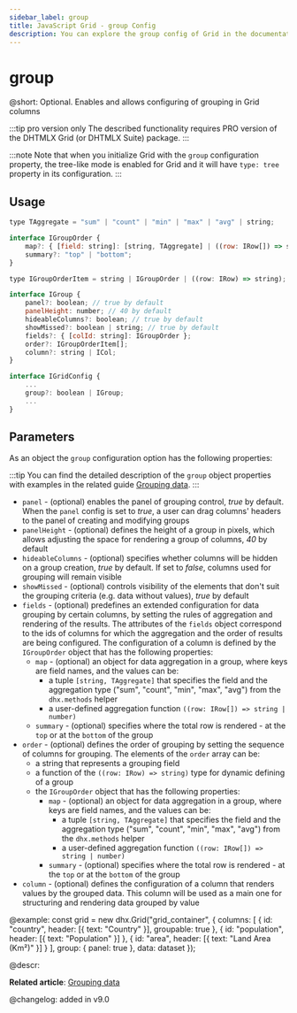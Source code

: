 ```yaml
---
sidebar_label: group
title: JavaScript Grid - group Config 
description: You can explore the group config of Grid in the documentation of the DHTMLX JavaScript UI library. Browse developer guides and API reference, try out code examples and live demos, and download a free 30-day evaluation version of DHTMLX Suite.
---
```


# group

@short: Optional. Enables and allows configuring of grouping in Grid columns

:::tip pro version only
The described functionality requires PRO version of the DHTMLX Grid (or DHTMLX Suite) package.
:::

:::note
Note that when you initialize Grid with the `group` configuration property, the tree-like mode is enabled for Grid and it will have `type: tree` property in its configuration.
:::

## Usage

~~~jsx {22}
type TAggregate = "sum" | "count" | "min" | "max" | "avg" | string;

interface IGroupOrder {
    map?: { [field: string]: [string, TAggregate] | ((row: IRow[]) => string | number) };
    summary?: "top" | "bottom";
}

type IGroupOrderItem = string | IGroupOrder | ((row: IRow) => string);

interface IGroup {
    panel?: boolean; // true by default
    panelHeight: number; // 40 by default
    hideableColumns?: boolean; // true by default
    showMissed?: boolean | string; // true by default
    fields?: { [colId: string]: IGroupOrder };
    order?: IGroupOrderItem[];
    column?: string | ICol;
}

interface IGridConfig {
    ...
    group?: boolean | IGroup;
    ...
}
~~~

## Parameters 

As an object the `group` configuration option has the following properties:

:::tip
You can find the detailed description of the `group` object properties with examples in the related guide [Grouping data](grid/usage.md#configuring-data-grouping). 
:::

- `panel` -  (optional) enables the panel of grouping control, *true* by default. When the `panel` config is set to *true*, a user can drag columns' headers to the panel of creating and modifying groups
- `panelHeight` - (optional) defines the height of a group in pixels, which allows adjusting the space for rendering a group of columns, *40* by default
- `hideableColumns` - (optional) specifies whether columns will be hidden on a group creation, *true* by default. If set to *false*, columns used for grouping will remain visible
- `showMissed` - (optional) controls visibility of the elements that don't suit the grouping criteria (e.g. data without values), *true* by default
- `fields` - (optional) predefines an extended configuration for data grouping by certain columns, by setting the rules of aggregation and rendering of the results. The attributes of the `fields` object correspond to the ids of columns for which the aggregation and the order of results are being configured. The configuration of a column is defined by the `IGroupOrder` object that has the following properties:
    - `map` - (optional) an object for data aggregation in a group, where keys are field names, and the values can be:
        - a tuple `[string, TAggregate]` that specifies the field and the aggregation type ("sum", "count", "min", "max", "avg") from the `dhx.methods` helper
        - a user-defined aggregation function `((row: IRow[]) => string | number)`
    - `summary` - (optional) specifies where the total row is rendered - at the `top` or at the `bottom` of the group
- `order` - (optional) defines the order of grouping by setting the sequence of columns for grouping. The elements of the `order` array can be: 
    - a string that represents a grouping field
    - a function of the `((row: IRow) => string)` type for dynamic defining of a group
    - the `IGroupOrder` object that has the following properties:
        - `map` - (optional) an object for data aggregation in a group, where keys are field names, and the values can be:
            - a tuple `[string, TAggregate]` that specifies the field and the aggregation type ("sum", "count", "min", "max", "avg") from the `dhx.methods` helper
            - a user-defined aggregation function `((row: IRow[]) => string | number)`
        - `summary` - (optional) specifies where the total row is rendered - at the `top` or at the `bottom` of the group 
- `column` - (optional) defines the configuration of a column that renders values by the grouped data. This column will be used as a main one for structuring and rendering data grouped by value

@example:
const grid = new dhx.Grid("grid_container", {
    columns: [
        { id: "country", header: [{ text: "Country" }], groupable: true },
        { id: "population", header: [{ text: "Population" }] },
        { id: "area", header: [{ text: "Land Area (Km²)" }] }
    ],
    group: {
        panel: true
    },
    data: dataset
});


@descr:


**Related article**: [Grouping data](grid/usage.md#grouping-data)

@changelog: added in v9.0